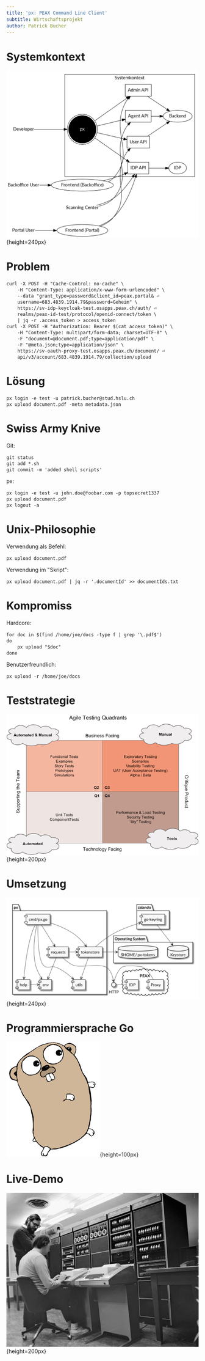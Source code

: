 ```yaml
---
title: 'px: PEAX Command Line Client'
subtitle: Wirtschaftsprojekt
author: Patrick Bucher
---
```


# Systemkontext

![Kontextdiagramm](kontextdiagramm-trans.png){height=240px}

# Problem

    curl -X POST -H "Cache-Control: no-cache" \
        -H "Content-Type: application/x-www-form-urlencoded" \
        --data "grant_type=password&client_id=peax.portal& ⏎
        username=683.4839.1914.79&password=Geheim" \
        https://sv-idp-keycloak-test.osapps.peax.ch/auth/ ⏎
        realms/peax-id-test/protocol/openid-connect/token \
        | jq -r .access_token > access_token
    curl -X POST -H "Authorization: Bearer $(cat access_token)" \
        -H "Content-Type: multipart/form-data; charset=UTF-8" \
        -F "document=@document.pdf;type=application/pdf" \
        -F "@meta.json;type=application/json" \
        https://sv-oauth-proxy-test.osapps.peax.ch/document/ ⏎
        api/v3/account/683.4839.1914.79/collection/upload

# Lösung

    px login -e test -u patrick.bucher@stud.hslu.ch
    px upload document.pdf -meta metadata.json

# Swiss Army Knive

Git:

    git status
    git add *.sh
    git commit -m 'added shell scripts'

px:

    px login -e test -u john.doe@foobar.com -p topsecret1337
    px upload document.pdf
    px logout -a

# Unix-Philosophie 

Verwendung als Befehl:

    px upload document.pdf

Verwendung im "Skript":

    px upload document.pdf | jq -r '.documentId' >> documentIds.txt

# Kompromiss

Hardcore:

    for doc in $(find /home/joe/docs -type f | grep '\.pdf$')
    do
        px upload "$doc"
    done

Benutzerfreundlich:

    px upload -r /home/joe/docs

# Teststrategie

![Agile Testing Quadrants (https://lisacrispin.com/2011/11/08/using-the-agile-testing-quadrants/)](agile-testing-quadrants-trans.png){height=200px}

# Umsetzung

![Komponentendiagramm zu `px`](komponentendiagramm-trans.png){height=240px}

# Programmiersprache Go

![Go Gopher (https://blog.golang.org/gopher)](gopher.png){height=100px}

# Live-Demo

![Dennis Ritchie (links) und Ken Thompson (rechts) (http://genius.cat-v.org/ken-thompson/photos/ken-and-dennis-with-pdp11.jpg)](ritchie-thompson.jpg){height=200px}
